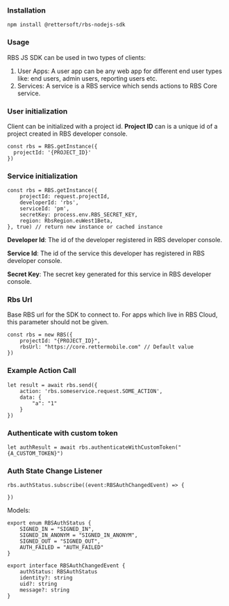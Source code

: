 ### Installation

`npm install @rettersoft/rbs-nodejs-sdk`

### Usage

RBS JS SDK can be used in two types of clients:

1. User Apps: A user app can be any web app for different end user types like: end users, admin users, reporting users etc. 
2. Services: A service is a RBS service which sends actions to RBS Core service. 

### User initialization

Client can be initialized with a project id. **Project ID** can is a unique id of a project created in RBS developer console.

```
const rbs = RBS.getInstance({
  projectId: '{PROJECT_ID}'
})
```

### Service initialization

```
const rbs = RBS.getInstance({
    projectId: request.projectId,
    developerId: 'rbs',
    serviceId: 'pm',
    secretKey: process.env.RBS_SECRET_KEY,
    region: RbsRegion.euWest1Beta,
}, true) // return new instance or cached instance
```

**Developer Id**: The id of the developer registered in RBS developer console.

**Service Id**: The id of the service this developer has registered in RBS developer console.

**Secret Key**: The secret key generated for this service in RBS developer console.

### Rbs Url

Base RBS url for the SDK to connect to. For apps which live in RBS Cloud, this parameter should not be given. 

```
const rbs = new RBS({
    projectId: "{PROJECT_ID}",
    rbsUrl: "https://core.rettermobile.com" // Default value
})
```

### Example Action Call

```
let result = await rbs.send({
    action: 'rbs.someservice.request.SOME_ACTION',
    data: {
        "a": "1"
    }
})
```

### Authenticate with custom token
```
let authResult = await rbs.authenticateWithCustomToken("{A_CUSTOM_TOKEN}")
```


### Auth State Change Listener

```
rbs.authStatus.subscribe((event:RBSAuthChangedEvent) => {

})
```

Models:

```
export enum RBSAuthStatus {
    SIGNED_IN = "SIGNED_IN",
    SIGNED_IN_ANONYM = "SIGNED_IN_ANONYM",
    SIGNED_OUT = "SIGNED_OUT",
    AUTH_FAILED = "AUTH_FAILED"
}

export interface RBSAuthChangedEvent {
    authStatus: RBSAuthStatus
    identity?: string
    uid?: string
    message?: string
}
```


